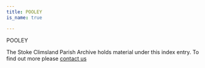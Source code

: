```yaml
---
title: POOLEY
is_name: true

---
```


POOLEY


The Stoke Climsland Parish Archive holds material under this index entry. To find out more please [contact us](/contact/)
